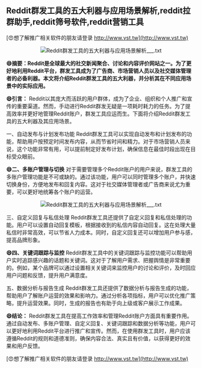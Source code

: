 ## **Reddit群发工具的五大利器与应用场景解析,reddit拉群助手,reddit筛号软件,reddit营销工具**

[😍想了解推广相关软件的朋友请登录 http://www.vst.tw](http://www.vst.tw)

 <center><img src="https://vst.tw/MP4/tuiguang/png/8.png" alt="Reddit群发工具的五大利器与应用场景解析___.txt"></center>

**😄摘要：Reddit是全球最大的社交新闻聚合、讨论和内容评价网站之一。为了更好地利用Reddit平台，群发工具成为了广告商、市场营销人员以及社交媒体管理者的必备利器。本文将介绍Reddit群发工具的五大利器，并分析其在不同应用场景中的实际应用。**

**😄引言：**
Reddit以其庞大而活跃的用户群体，成为了企业、组织和个人推广和宣传的重要渠道。然而，手动进行Reddit群发无疑是一项耗时耗力的任务。为了提高效率并更好地管理Reddit账户，群发工具应运而生。下面将介绍Reddit群发工具的五大利器及其应用场景。

一、自动发布与计划发布功能
Reddit群发工具可以实现自动发布和计划发布的功能，帮助用户按预定时间发布内容，从而节省时间和精力。对于市场营销人员来说，这个功能非常有用，可以提前制定好发布计划，确保信息在最佳时段出现在目标受众眼前。

**😄二、多账户管理与切换**
对于需要管理多个Reddit账户的用户来说，群发工具的多账户管理功能是不可或缺的。通过该功能，用户可以同时管理多个账户，并快速切换身份，方便地发布和回复内容。这对于社交媒体管理者或广告商来说尤为重要，可以更好地统筹各个账户的运营。

 <center><img src="https://vst.tw/MP4/tuiguang/png/5.png" alt="Reddit群发工具的五大利器与应用场景解析___.txt"></center>

三、自定义回复与私信处理
Reddit群发工具还提供了自定义回复和私信处理的功能。用户可以设置自动回复模板，根据接收到的私信内容自动回复。这在处理大量私信时非常高效，可以节省人力成本。同时，自定义回复还可以增加用户参与感，提高品牌形象。

**😄四、关键词跟踪与监控**
Reddit群发工具中的关键词跟踪与监控功能可以帮助用户实时追踪感兴趣的话题和关键词。这对于了解用户需求、把握舆情是非常重要的。例如，某个品牌可以通过设置相关关键词来监控用户的讨论和评价，及时回应用户问题和反馈，提升用户满意度。

五、数据分析与报告生成
Reddit群发工具还提供了数据分析与报告生成的功能，帮助用户了解账户运营的效果和影响力。通过分析各项指标，用户可以优化推广策略，提升运营效果。同时，生成的报告也有助于向上级或客户展示工作成果。

**😄结论：**
Reddit群发工具在提高工作效率和管理Reddit账户方面具有重要作用。通过自动发布、多账户管理、自定义回复、关键词跟踪和数据分析等功能，用户可以更好地利用Reddit平台进行推广和宣传。然而，在使用群发工具时，用户应该遵循Reddit的规则和道德准则，确保内容合法、真实且有价值，以获得更好的效果和用户反馈。

[😍想了解推广相关软件的朋友请登录 http://www.vst.tw](http://www.vst.tw)



